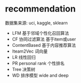 #  recommendation 
  数据集来源:    uci,  kaggle, sklearn
- LFM     基于邻域个性化召回算法
- CF       协同过滤算法     基于item或user
- ContentBased  基于内容推荐算法
- Iteam2Vec        词向量
- LR       线性回归
- PR  personal rank    个性排名
- Tree  决策树
- WD     排序模型       wide and deep

